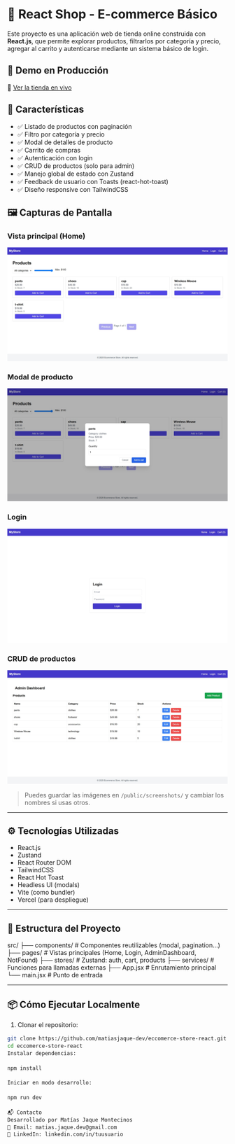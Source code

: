 # 🛒 React Shop - E-commerce Básico

Este proyecto es una aplicación web de tienda online construida con **React.js**, que permite explorar productos, filtrarlos por categoría y precio, agregar al carrito y autenticarse mediante un sistema básico de login.

## 🚀 Demo en Producción

🔗 [Ver la tienda en vivo](https://tutienda.vercel.app)

## 🧩 Características

- ✅ Listado de productos con paginación
- ✅ Filtro por categoría y precio
- ✅ Modal de detalles de producto
- ✅ Carrito de compras
- ✅ Autenticación con login
- ✅ CRUD de productos (solo para admin)
- ✅ Manejo global de estado con Zustand
- ✅ Feedback de usuario con Toasts (react-hot-toast)
- ✅ Diseño responsive con TailwindCSS

## 🖼️ Capturas de Pantalla

### Vista principal (Home)

![Home](./public/screenshots/home.jpeg)

### Modal de producto

![Modal](./public/screenshots/modal.jpeg)

### Login

![Login](./public/screenshots/login.jpeg)

### CRUD de productos

![CRUD Productos](./public/screenshots/CRUD_productos.jpeg)

> Puedes guardar las imágenes en `/public/screenshots/` y cambiar los nombres si usas otros.

---

## ⚙️ Tecnologías Utilizadas

- React.js
- Zustand
- React Router DOM
- TailwindCSS
- React Hot Toast
- Headless UI (modals)
- Vite (como bundler)
- Vercel (para despliegue)

---

## 📂 Estructura del Proyecto

src/
├── components/ # Componentes reutilizables (modal, pagination...)
├── pages/ # Vistas principales (Home, Login, AdminDashboard, NotFound)
├── stores/ # Zustand: auth, cart, products
├── services/ # Funciones para llamadas externas
├── App.jsx # Enrutamiento principal
└── main.jsx # Punto de entrada

---

## 📦 Cómo Ejecutar Localmente

1. Clonar el repositorio:

```bash
git clone https://github.com/matiasjaque-dev/eccomerce-store-react.git
cd eccomerce-store-react
Instalar dependencias:

npm install

Iniciar en modo desarrollo:

npm run dev

📬 Contacto
Desarrollado por Matías Jaque Montecinos
📧 Email: matias.jaque.dev@gmail.com
💼 LinkedIn: linkedin.com/in/tuusuario
```
